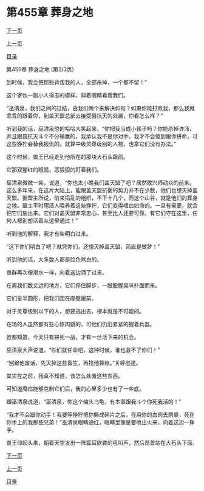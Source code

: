 <h1>第455章    葬身之地</h1>
            <div><p><a href="./1365_%E7%AC%AC456%E7%AB%A0_%E7%8E%8B%E8%80%85.md">下一页</a></p><p><a href="./1363_%E7%AC%AC455%E7%AB%A0_%E8%91%AC%E8%BA%AB%E4%B9%8B%E5%9C%B0.md">上一页</a></p><p><a href="../">目录</a></p></div>
            <div><p>第455章    葬身之地 (第3/3页)</p><p>到时候，我会把那些背叛我的人，全部杀掉，一个都不留！”</p><p>这个家伙一副小人得志的模样，斜着眼睛看着我们。</p><p>“巫清泉，我们之间的过结，由我们两个来解决如何？如果你能打败我，那么我就乖乖的跟着你，到盖天盟总部去接受聂抗天的处置，你看怎么样？”</p><p>听到我的话，巫清泉忽的哈哈大笑起来，“你把我当成小孩子吗？你能杀掉许沛，并且跟聂抗天斗个不分输赢的，我承认我不是你对手。我才不会傻到跟你拼命，可这些狰狞会替我报仇的。就算中级灵尊级别的人物，也拿它们没有办法。”</p><p>这个时候，兽王已经走到他所在的那块大石头跟前。</p><p>它那双猩红的眼睛，恶狠狠的盯着我们。</p><p>巫清泉微微一笑，说道，“你也太小瞧我们盖天盟了吧？居然敢兴师动众的前来。这么多年来，在这片大陆上，能跟盖天盟抗衡的势力并不在少数，他们也想灭掉盖天盟。据盟主所说，前来捣乱的组织，不下十几个，而这个山谷，就是他们的葬身之地。盟主平时用活人喂养着这些狰狞，它们变得嗜血如命的。一旦有需要，就会把它们放出来。它们对盖天盟非常忠心，甚至比人还要可靠。有它们守在这里，任何人都别想活着从这里通过！”</p><p>听到他的解释，我才有些明白过来。</p><p>“这下你们明白了吧？就凭你们，还想灭掉盖天盟，简直是做梦！”</p><p>听到他的话，大多数人都是脸色煞白的。</p><p>兽群再次像潮水一样，向着这边涌了过来。</p><p>在离我们数丈远的地方，它们停住脚步，一股股腥臭味扑面而来。</p><p>它们呈半圆形，把我们围在崖壁跟前。</p><p>对于灵尊级别以下的人，想要逃出去，根本就是不可能的。</p><p>在场的人虽然都有些心惊肉跳的，可他们仍旧紧紧的握着兵器。</p><p>谁都知道，今天只有拼死一战，才有一丝活下来的机会。</p><p>巫清泉大声说道，“你们就任命吧，这种时候，谁也救不了你们！”</p><p>“别跟他废话，先灭掉这些畜生，再找他算账。”关婷怒道。</p><p>其实在之前，我真不知道，该怎么处置这些东西。</p><p>可知道魔焰能够克制它们后，我的心里多少也有了一些底。</p><p>跟巫清泉说道，“巫清泉，你这个缩头乌龟，有本事跟我斗个你死我活的！”</p><p>“我才不会跟你动手！我要等狰狞把你撕成碎片之后，在用你的血肉去祭奠，死在你手上的我那些兄弟！”巫清泉眼睛通红，眼睛里像是要喷出火来，向着这边一挥手。</p><p>兽王仰起头来，朝着天空发出一阵震耳欲聋的吼叫声，然后昂首站在大石头下面。</p></div>
            <div><p><a href="./1365_%E7%AC%AC456%E7%AB%A0_%E7%8E%8B%E8%80%85.md">下一页</a></p><p><a href="./1363_%E7%AC%AC455%E7%AB%A0_%E8%91%AC%E8%BA%AB%E4%B9%8B%E5%9C%B0.md">上一页</a></p><p><a href="../">目录</a></p></div>